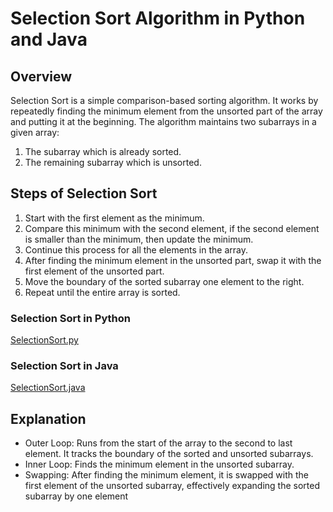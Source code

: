 # Selection Sort Algorithm in Python and Java

## Overview
Selection Sort is a simple comparison-based sorting algorithm. It works by repeatedly finding the minimum element from the unsorted part of the array and putting it at the beginning. The algorithm maintains two subarrays in a given array:
1. The subarray which is already sorted.
2. The remaining subarray which is unsorted.

## Steps of Selection Sort
1. Start with the first element as the minimum.
2. Compare this minimum with the second element, if the second element is smaller than the minimum, then update the minimum.
3. Continue this process for all the elements in the array.
4. After finding the minimum element in the unsorted part, swap it with the first element of the unsorted part.
5. Move the boundary of the sorted subarray one element to the right.
6. Repeat until the entire array is sorted.

### Selection Sort in Python
[SelectionSort.py](https://github.com/Roua91/Courses/blob/main/Algorithms/Sorting/SelectionSort/SelectionSort.py)

### Selection Sort in Java
[SelectionSort.java](https://github.com/Roua91/Courses/blob/main/Algorithms/Sorting/SelectionSort/SelectionSort.java)

## Explanation
- Outer Loop: Runs from the start of the array to the second to last element. It tracks the boundary of the sorted and unsorted subarrays.
- Inner Loop: Finds the minimum element in the unsorted subarray.
- Swapping: After finding the minimum element, it is swapped with the first element of the unsorted subarray, effectively expanding the sorted subarray by one element

